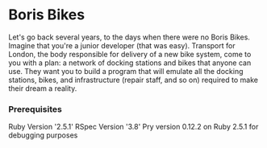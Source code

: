 # Boris Bikes
Let's go back several years, to the days when there were no Boris Bikes. Imagine that you're a junior developer (that was easy). Transport for London, the body responsible for delivery of a new bike system, come to you with a plan: a network of docking stations and bikes that anyone can use. They want you to build a program that will emulate all the docking stations, bikes, and infrastructure (repair staff, and so on) required to make their dream a reality.

### Prerequisites
Ruby Version '2.5.1'
RSpec Version '3.8'
Pry version 0.12.2 on Ruby 2.5.1 for debugging purposes
